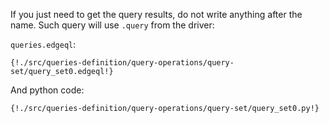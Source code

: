 If you just need to get the query results, do not write anything after the name.
Such query will use `.query` from the driver:

`queries.edgeql`:
```edgeql
{!./src/queries-definition/query-operations/query-set/query_set0.edgeql!}
```

And python code:
```python3
{!./src/queries-definition/query-operations/query-set/query_set0.py!}
```
